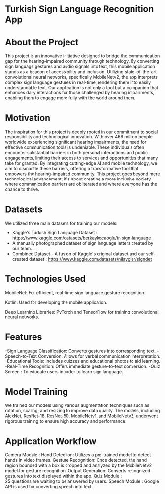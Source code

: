 # Turkish Sign Language Recognition App

# About the Project
This project is an innovative initiative designed to bridge the communication gap for the hearing-impaired community through technology. By converting sign language gestures and audio signals into text, this mobile application stands as a beacon of accessibility and inclusion. Utilizing state-of-the-art convolutional neural networks, specifically MobileNetv2, the app interprets complex sign language gestures in real-time, rendering them into easily understandable text. Our application is not only a tool but a companion that enhances daily interactions for those challenged by hearing impairments, enabling them to engage more fully with the world around them.

# Motivation
The inspiration for this project is deeply rooted in our commitment to social responsibility and technological innovation. With over 466 million people worldwide experiencing significant hearing impairments, the need for effective communication tools is undeniable. These individuals often encounter substantial barriers in both personal interactions and public engagements, limiting their access to services and opportunities that many take for granted. By integrating cutting-edge AI and mobile technology, we aim to dismantle these barriers, offering a transformative tool that empowers the hearing-impaired community. This project goes beyond mere technological advancement; it's about creating a more inclusive society where communication barriers are obliterated and where everyone has the chance to thrive.

# Datasets
We utilized three main datasets for training our models:
 - Kaggle's Turkish Sign Language Dataset : https://www.kaggle.com/datasets/berkaykocaoglu/tr-sign-language 
 - A manually photographed dataset of sign language letters created by our team.
 - Combined Dataset - A fusion of Kaggle's original dataset and our self-created dataset :  https://www.kaggle.com/datasets/nilaygler/signdet 

# Technologies Used
MobileNet: For efficient, real-time sign language gesture recognition.

Kotlin: Used for developing the mobile application.

Deep Learning Libraries: PyTorch and TensorFlow for training convolutional neural networks.

# Features
-Sign Language Classification: Converts gestures into corresponding text.
-Speech-to-Text Conversion: Allows for verbal communication interpretation.
-Educational Tools: Includes quizzes and educational photos to aid learning.
-Real-Time Recognition: Offers immediate gesture-to-text conversion.
-Quiz Screen : To educate users in order to learn sign language.

#  Model Training
We trained our models using various augmentation techniques such as rotation, scaling, and resizing to improve data quality. The models, including AlexNet, ResNet-18, ResNet-50, MobileNetv1, and MobileNetv2, underwent rigorous training to ensure high accuracy and performance.

#  Application Workflow
Camera Module : 
    Hand Detection: Utilizes a pre-trained model to detect hands in video frames.
    Gesture Recognition: Once detected, the hand region bounded with a box  is cropped and analyzed by the MobileNetv2 model for gesture recognition.
    Output Generation: Converts recognized gestures into text displayed within the app.
Quiz Module :    
    25 questions are waiting to be answered by users.
Speech Module : 
    Google API is used for converting speech into text 

